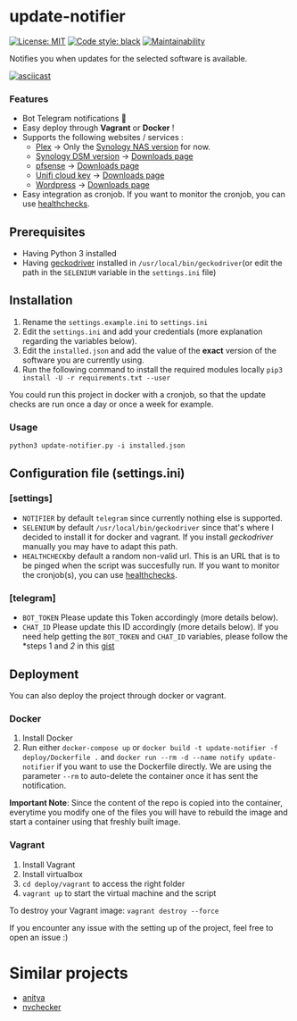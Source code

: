 # update-notifier
<a href="https://github.com/trolologuy/update-notifier/blob/master/LICENSE"><img alt="License: MIT" src="https://black.readthedocs.io/en/stable/_static/license.svg"></a>
<a href="https://github.com/psf/black"><img alt="Code style: black" src="https://img.shields.io/badge/code%20style-black-000000.svg"></a>
[![Maintainability](https://api.codeclimate.com/v1/badges/69e1b9042492291db3f2/maintainability)](https://codeclimate.com/github/trolologuy/update-notifier/maintainability)

Notifies you when updates for the selected software is available.

[![asciicast](https://asciinema.org/a/330224.svg)](https://asciinema.org/a/330224)

### Features
- Bot Telegram notifications :robot:
- Easy deploy through __Vagrant__ or __Docker__ ! 
- Supports the following websites / services :
   - [Plex](https://www.plex.tv/) → Only the [Synology NAS version](https://www.plex.tv/media-server-downloads/) for now.
   - [Synology DSM version](https://www.synology.com/en-us/dsm) → [Downloads page](https://www.synology.com/en-us/support/download)
   - [pfsense](https://www.netgate.com/solutions/pfsense/features.html) → [Downloads page](https://www.pfsense.org/download/)
   - [Unifi cloud key](https://www.ui.com/unifi/unifi-cloud-key/) → [Downloads page](https://www.ui.com/download/unifi/unifi-cloud-key)
   - [Wordpress](https://wordpress.org/) → [Downloads page](https://wordpress.org/download/)
- Easy integration as cronjob. If you want to monitor the cronjob, you can use [healthchecks](healthchecks.io/).

## Prerequisites
- Having Python 3 installed
- Having [geckodriver](https://github.com/mozilla/geckodriver/releases/) installed in `/usr/local/bin/geckodriver`(or edit the path in the `SELENIUM` variable in the `settings.ini` file)

## Installation
1. Rename the `settings.example.ini` to `settings.ini`
2. Edit the `settings.ini` and add your credentials (more explanation regarding the variables below).
3. Edit the `installed.json` and add the value of the __exact__ version of the software you are currently using.
4. Run the following command to install the required modules locally `pip3 install -U -r requirements.txt --user`

You could run this project in docker with a cronjob, so that the update checks are run once a day or once a week for example.

### Usage
`python3 update-notifier.py -i installed.json`


## Configuration file (settings.ini)
### [settings]
- `NOTIFIER` by default `telegram` since currently nothing else is supported.
- `SELENIUM` by default `/usr/local/bin/geckodriver` since that's where I decided to install it for docker and vagrant. If you install *geckodriver* manually you may have to adapt this path.
- `HEALTHCHECK`by default a random non-valid url. This is an URL that is to be pinged when the script was succesfully run. If you want to monitor the cronjob(s), you can use [healthchecks](healthchecks.io/).

### [telegram]
- `BOT_TOKEN` Please update this Token accordingly (more details below).
- `CHAT_ID` Please update this ID accordingly (more details below).
If you need help getting the `BOT_TOKEN` and `CHAT_ID` variables, please follow the *steps 1 and *2* in this [gist](https://gist.github.com/trolologuy/c290ac3edc46fe6bc2b69ccc497cd4bc)


## Deployment

You can also deploy the project through docker or vagrant.

### Docker
1. Install Docker
2. Run either `docker-compose up` or `docker build -t update-notifier -f deploy/Dockerfile .` and `docker run --rm -d --name notify update-notifier` if you want to use the Dockerfile directly. We are using the parameter `--rm` to auto-delete the container once it has sent the notification.

__Important Note__: Since the content of the repo is copied into the container, everytime you modify one of the files you will have to rebuild the image and start a container using that freshly built image.

### Vagrant
1. Install Vagrant
2. Install virtualbox
3. `cd deploy/vagrant` to access the right folder
4. `vagrant up` to start the virtual machine and the script

To destroy your Vagrant image:
`vagrant destroy --force`


If you encounter any issue with the setting up of the project, feel free to open an issue :) 


# Similar projects
* [anitya](https://github.com/fedora-infra/anitya)
* [nvchecker](https://github.com/lilydjwg/nvchecker)